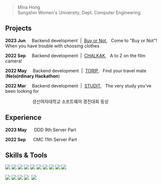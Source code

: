 
  <!-- <img src="https://capsule-render.vercel.app/api?type=soft&color=F4D37A&fontColor=FFFFFF&height=110&section=header&text=Miina&fontSize=100&animation=fadeIn" /> <br>
  -->

> Mina Hong <br>
> Sungshin Women's University, Dept. Computer Engineering


## Projects

**2023 Jun**&nbsp;&nbsp;&nbsp;&nbsp;&nbsp;Backend development &nbsp;|&nbsp; [Buy or Not](https://github.com/DDD-Community/DDD-9-Android3-Server),&nbsp;&nbsp; Come to "Buy or Not"! When you have trouble with choosing clothes

**2022 Sep**&nbsp;&nbsp;&nbsp;&nbsp;&nbsp;Backend development &nbsp;|&nbsp; [CHALKAK](https://github.com/Feelim/feelim-server),&nbsp;&nbsp; A to Z on the film camera!

**2022 May**&nbsp;&nbsp;&nbsp;&nbsp;&nbsp;Backend development &nbsp;|&nbsp; [TORIP](https://github.com/MakeUs-IMAC/IMAC-Server),&nbsp;&nbsp; Find your travel mate (**Ne(o)rdinary Hackathon**)

**2022 Mar**&nbsp;&nbsp;&nbsp;&nbsp;&nbsp;Backend development &nbsp;|&nbsp; [STUDIT](https://github.com/Studit-Project/Studit-server),&nbsp;&nbsp; The very study you've been looking for



&nbsp;&nbsp;&nbsp;&nbsp;&nbsp;&nbsp;&nbsp;&nbsp;&nbsp;&nbsp;&nbsp;&nbsp;&nbsp;&nbsp;&nbsp;&nbsp;&nbsp;&nbsp;&nbsp;&nbsp;&nbsp;&nbsp;성신여자대학교 소프트웨어 경진대회 동상



## Experience

**2023 May**&nbsp;&nbsp;&nbsp;&nbsp;&nbsp; DDD 9th Server Part

**2022 Sep**&nbsp;&nbsp;&nbsp;&nbsp;&nbsp; CMC 11th Server Part



## Skills & Tools

  <img src="https://img.shields.io/badge/Java-A9BCF5?style=flat&logo=OpenJDK&logoColor=white"/></a>
  <img src="https://img.shields.io/badge/Kotlin-A9BCF5?style=flat-square&logo=Kotlin&logoColor=white"/></a>
  <img src="https://img.shields.io/badge/Go-A9BCF5?style=flat&logo=Go&logoColor=white"/></a>
  <img src="https://img.shields.io/badge/SpringBoot-A9BCF5?style=flat&logo=SpringBoot&logoColor=white"/></a>
  <img src="https://img.shields.io/badge/MySQL-A9BCF5?style=flat&logo=MySQL&logoColor=white"/></a>
  <img src="https://img.shields.io/badge/AWS-A9BCF5?style=flat&logo=AmazonAWS&logoColor=white"/></a>
  <img src="https://img.shields.io/badge/GCP-A9BCF5?style=flat&logo=GoogleCloud&logoColor=white"/></a>
  <img src="https://img.shields.io/badge/Docker-A9BCF5?style=flat&logo=Docker&logoColor=white"/></a>
  <img src="https://img.shields.io/badge/Jenkins-A9BCF5?style=flat&logo=Jenkins&logoColor=white"/></a>
  <img src="https://img.shields.io/badge/Github Actions-A9BCF5?style=flat&logo=GithubActions&logoColor=white"/></a>


  <img src="https://img.shields.io/badge/Jira-F5ECCE?style=flat-square&logo=Jira&logoColor=white"/></a>
  <img src="https://img.shields.io/badge/Notion-F5ECCE?style=flat&logo=Notion&logoColor=white"/></a>
  <img src="https://img.shields.io/badge/Discord-F5ECCE?style=flat&logo=DiscordlogoColor=white"/></a>
  <img src="https://img.shields.io/badge/Figma-F5ECCE?style=flat-square&logo=figma&logoColor=black"/>&nbsp;
  <img src="https://img.shields.io/badge/Slack-F5ECCE?style=flat-square&logo=slack&logoColor=black"/>&nbsp;


